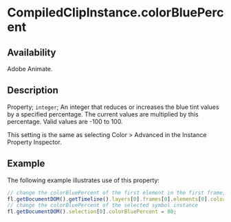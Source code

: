 # CompiledClipInstance.colorBluePercent

## Availability

Adobe Animate.

## Description

Property; `integer`; An integer that reduces or increases the blue tint values by a specified percentage. The current values are multiplied by this percentage. Valid values are -100 to 100.

This setting is the same as selecting Color > Advanced in the Instance Property Inspector.

## Example

The following example illustrates use of this property:

```javascript
// change the colorBluePercent of the first element in the first frame, top layer
fl.getDocumentDOM().getTimeline().layers[0].frames[0].elements[0].colorBluePercent = 100;
// change the colorBluePercent of the selected symbol instance
fl.getDocumentDOM().selection[0].colorBluePercent = 80;
```
